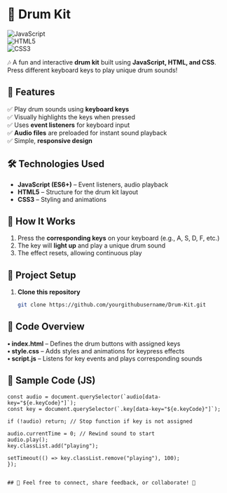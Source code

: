 # 🥁 Drum Kit  

![JavaScript](https://img.shields.io/badge/JavaScript-ES6+-yellow?style=for-the-badge&logo=javascript)  
![HTML5](https://img.shields.io/badge/HTML5-orange?style=for-the-badge&logo=html5)  
![CSS3](https://img.shields.io/badge/CSS3-blue?style=for-the-badge&logo=css3)  

🎶 A fun and interactive **drum kit** built using **JavaScript, HTML, and CSS**. Press different keyboard keys to play unique drum sounds!  

## 📌 Features  
✅ Play drum sounds using **keyboard keys**  
✅ Visually highlights the keys when pressed  
✅ Uses **event listeners** for keyboard input  
✅ **Audio files** are preloaded for instant sound playback  
✅ Simple, **responsive design**  

## 🛠️ Technologies Used  
- **JavaScript (ES6+)** – Event listeners, audio playback  
- **HTML5** – Structure for the drum kit layout  
- **CSS3** – Styling and animations  

## 🎯 How It Works  
1. Press the **corresponding keys** on your keyboard (e.g., A, S, D, F, etc.)  
2. The key will **light up** and play a unique drum sound  
3. The effect resets, allowing continuous play   

## 📂 Project Setup  
1. **Clone this repository**  
   ```sh
   git clone https://github.com/yourgithubusername/Drum-Kit.git

## 📝 Code Overview
**• index.html** – Defines the drum buttons with assigned keys   
**• style.css** – Adds styles and animations for keypress effects   
**• script.js** – Listens for key events and plays corresponding sounds   

## 🎵 Sample Code (JS)
   ```window.addEventListener("keydown", function (e) {   
  const audio = document.querySelector(`audio[data-key="${e.keyCode}"]`);   
  const key = document.querySelector(`.key[data-key="${e.keyCode}"]`);   
  
  if (!audio) return; // Stop function if key is not assigned   

  audio.currentTime = 0; // Rewind sound to start    
  audio.play();    
  key.classList.add("playing");     
  
  setTimeout(() => key.classList.remove("playing"), 100);      
});    


## 💬 Feel free to connect, share feedback, or collaborate! 🚀
